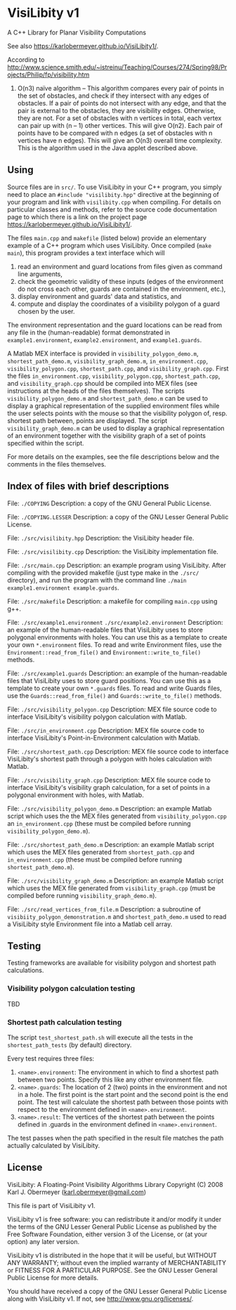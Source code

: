 # VisiLibity v1

A C++ Library for Planar Visibility Computations

See also <https://karlobermeyer.github.io/VisiLibity1/>.

According to http://www.science.smith.edu/~istreinu/Teaching/Courses/274/Spring98/Projects/Philip/fp/visibility.htm
1. O(n3) naïve algorithm – This algorithm compares every pair of points in the set of obstacles, and check if they intersect with any edges of obstacles. If a pair of points do not intersect with any edge, and that the pair is external to the obstacles, they are visibility edges. Otherwise, they are not. For a set of obstacles with n vertices in total, each vertex can pair up with (n – 1) other vertices. This will give O(n2). Each pair of points have to be compared with n edges (a set of obstacles with n vertices have n edges). This will give an O(n3) overall time complexity. This is the algorithm used in the Java applet described above.


## Using

Source files are in `src/`. To use VisiLibity in your C++ program, you simply
need to place an `#include "visilibity.hpp"` directive at the beginning of your
program and link with `visilibity.cpp` when compiling. For details on
particular classes and methods, refer to the source code documentation page to
which there is a link on the project page
<https://karlobermeyer.github.io/VisiLibity1/>.

The files `main.cpp` and `makefile` (listed below) provide an elementary example
of a C++ program which uses VisiLibity.  Once compiled (`make main`), this
program provides a text interface which will
1. read an environment and guard locations from files given as command line
   arguments,
2. check the geometric validity of these inputs (edges of the environment do not
   cross each other, guards are contained in the environment, etc.),
3. display environment and guards' data and statistics, and
4. compute and display the coordinates of a visibility polygon of a guard chosen
   by the user.

The environment representation and the guard locations can be read from any file
in the (human-readable) format demonstrated in
`example1.environment`,
`example2.environment`, and
`example1.guards`.

A Matlab MEX interface is provided in
`visibility_polygon_demo.m`,
`shortest_path_demo.m`,
`visibility_graph_demo.m`,
`in_environment.cpp`,
`visibility_polygon.cpp`,
`shortest_path.cpp`, and
`visibility_graph.cpp`.
First the files `in_environment.cpp`, `visibility_polygon.cpp`,
`shortest_path.cpp`, and `visibility_graph.cpp` should be compiled into MEX
files (see instructions at the heads of the files themselves). The scripts
`visibility_polygon_demo.m` and `shortest_path_demo.m` can be used to display a
graphical representation of the supplied environment files while the user
selects points with the mouse so that the visibility polygon of, resp. shortest
path between, points are displayed. The script `visibility_graph_demo.m` can be
used to display a graphical representation of an environment together with the
visibility graph of a set of points specified within the script.

For more details on the examples, see the file descriptions below and the
comments in the files themselves.



##  Index of files with brief descriptions

File: `./COPYING`
Description:  a copy of the GNU General Public License.

File: `./COPYING.LESSER`
Description:  a copy of the GNU Lesser General Public License.

File: `./src/visilibity.hpp`
Description: the VisiLibity header file.

File: `./src/visilibity.cpp`
Description: the VisiLibity implementation file.

File: `./src/main.cpp`
Description: an example program using VisiLibity.  After compiling with the
provided makefile (just type make in the `./src/` directory), and run the
program with the command line `./main example1.environment example.guards`.

File: `./src/makefile`
Description: a makefile for compiling `main.cpp` using g++.

File: `./src/example1.environment`
      `./src/example2.environment`
Description: an example of the human-readable files that VisiLibity uses to
store polygonal environments with holes.  You can use this as a template to
create your own `*.environment` files.  To read and write Environment files, use
the `Environment::read_from_file()` and `Environment::write_to_file()` methods.

File: `./src/example1.guards`
Description: an example of the human-readable files that VisiLibity uses to
store guard positions.  You can use this as a template to create your own
`*.guards` files. To read and write Guards files, use the
`Guards::read_from_file()` and `Guards::write_to_file()` methods.

File: `./src/visibility_polygon.cpp`
Description: MEX file source code to interface VisiLibity's visibility polygon
calculation with Matlab.

File: `./src/in_environment.cpp`
Description: MEX file source code to interface VisiLibity's Point-in-Environment
calculation with Matlab.

File: `./src/shortest_path.cpp`
Description: MEX file source code to interface VisiLibity's shortest path
through a polygon with holes calculation with Matlab.

File: `./src/visibility_graph.cpp`
Description: MEX file source code to interface VisiLibity's visibility graph
calculation, for a set of points in a polygonal environment with holes, with
Matlab.

File: `./src/visibility_polygon_demo.m`
Description: an example Matlab script which uses the the MEX files generated
from `visibility_polygon.cpp` an `in_environment.cpp` (these must be compiled
before running `visibility_polygon_demo.m`).

File: `./src/shortest_path_demo.m`
Description: an example Matlab script which uses the MEX files generated from
`shortest_path.cpp` and `in_environment.cpp` (these must be compiled before
running `shortest_path_demo.m`).

File: `./src/visibility_graph_demo.m`
Description: an example Matlab script which uses the MEX file generated from
`visibility_graph.cpp` (must be compiled before running
`visibility_graph_demo.m`).

File: `./src/read_vertices_from_file.m`
Description: a subroutine of `visibiity_polygon_demonstration.m` and
`shortest_path_demo.m` used to read a VisiLibity style Environment file into a
Matlab cell array.

## Testing
Testing frameworks are available for visibility polygon and shortest path
calculations.

### Visibility polygon calculation testing
TBD

### Shortest path calculation testing

The script `test_shortest_path.sh` will execute all the tests in the `shortest_path_tests` (by default) directory.

Every test requires three files:
1. `<name>.environment`: The environment in which to find a shortest path between two points. Specify this like any other environment file.
2. `<name>.guards`: The location of 2 (two) points in the environment and not in a hole. The first point is the start point and the second point is the end point. The test will calculate the shortest path between those points with respect to the environment defined in `<name>.environment`.
3. `<name>.result`: The vertices of the shortest path between the points defined in <name>.guards in the environment defined in `<name>.environment`.

The test passes when the path specified in the result file matches the path actually calculated by VisiLibity.

## License

VisiLibity:  A Floating-Point Visibility Algorithms Library Copyright (C) 2008
Karl J. Obermeyer (karl.obermeyer@gmail.com)

This file is part of VisiLibity v1.

VisiLibity v1 is free software: you can redistribute it and/or modify it under
the terms of the GNU Lesser General Public License as published by the Free
Software Foundation, either version 3 of the License, or (at your option) any
later version.

VisiLibity v1 is distributed in the hope that it will be useful, but WITHOUT ANY
WARRANTY; without even the implied warranty of MERCHANTABILITY or FITNESS FOR A
PARTICULAR PURPOSE.  See the GNU Lesser General Public License for more details.

You should have received a copy of the GNU Lesser General Public License along
with VisiLibity v1.  If not, see  <http://www.gnu.org/licenses/>.
